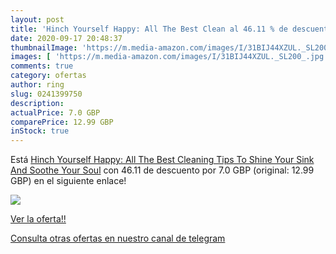 ```yaml
---
layout: post
title: 'Hinch Yourself Happy: All The Best Clean al 46.11 % de descuento'
date: 2020-09-17 20:48:37
thumbnailImage: 'https://m.media-amazon.com/images/I/31BIJ44XZUL._SL200_.jpg'
images: [ 'https://m.media-amazon.com/images/I/31BIJ44XZUL._SL200_.jpg' ]
comments: true
category: ofertas
author: ring
slug: 0241399750
description:
actualPrice: 7.0 GBP
comparePrice: 12.99 GBP
inStock: true
---
```


Está [Hinch Yourself Happy: All The Best Cleaning Tips To Shine Your Sink And Soothe Your Soul](https://www.amazon.com/dp/0241399750/?tag=redken08-20) con 46.11 de descuento por 7.0 GBP (original: 12.99 GBP) en el siguiente enlace!

[![](https://m.media-amazon.com/images/I/31BIJ44XZUL._SL200_.jpg)](https://www.amazon.com/dp/0241399750/?tag=redken08-20)

[Ver la oferta!!](https://www.amazon.com/dp/0241399750/?tag=redken08-20)

[Consulta otras ofertas en nuestro canal de telegram](https://t.me/s/ofertas25)
